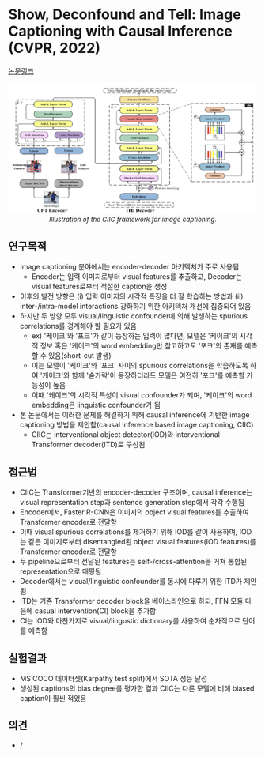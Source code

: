 # Show, Deconfound and Tell: Image Captioning with Causal Inference (CVPR, 2022)

[논문링크](https://arxiv.org/abs/1805.11080)

<p align="center">
    <img width="600" alt='fig1' src="./img/28_02_01.png?raw=true"></br>
    <em><font size=2>Illustration of the CIIC framework for image captioning.</font></em>
</p>

## 연구목적
- Image captioning 분야에서는 encoder-decoder 아키텍처가 주로 사용됨
  - Encoder는 입력 이미지로부터 visual features를 추출하고, Decoder는 visual features로부터 적절한 caption을 생성
- 이후의 발전 방향은 (i) 입력 이미지의 시각적 특징을 더 잘 학습하는 방법과 (ii) inter-/intra-model interactions 강화하기 위한 아키텍처 개선에 집중되어 있음
- 하지만 두 방향 모두 visual/linguistic confounder에 의해 발생하는 spurious correlations를 경계해야 할 필요가 있음
  - ex) '케이크'와 '포크'가 같이 등장하는 입력이 많다면, 모델은 '케이크'의 시각적 정보 혹은 '케이크'의 word embedding만 참고하고도 '포크'의 존재를 예측할 수 있음(short-cut 발생)
  - 이는 모델이 '케이크'와 '포크' 사이의 spurious correlations을 학습하도록 하여 '케이크'와 함께 '숟가락'이 등장하더라도 모델은 여전히 '포크'를 예측할 가능성이 높음
  - 이때 '케이크'의 시각적 특성이 visual confounder가 되며, '케이크'의 word embedding은 linguistic confounder가 됨
- 본 논문에서는 이러한 문제를 해결하기 위해 causal inference에 기반한 image captioning 방법을 제안함(causal inference based image captioning, CIIC)
  - CIIC는 interventional object detector(IOD)와 interventional Transformer decoder(ITD)로 구성됨

## 접근법
- CIIC는 Transformer기반의 encoder-decoder 구조이며, causal inference는 visual representation step과 sentence generation step에서 각각 수행됨
- Encoder에서, Faster R-CNN은 이미지의 object visual features를 추출하여 Transformer encoder로 전달함
- 이때 visual spurious correlations를 제거하기 위해 IOD를 같이 사용하며, IOD는 같은 이미지로부터 disentangled된 object visual features(IOD features)를 Transformer encoder로 전달함
- 두 pipeline으로부터 전달된 features는 self-/cross-attention을 거쳐 통합된 representation으로 매핑됨
- Decoder에서는 visual/linguistic confounder를 동시에 다루기 위한 ITD가 제안됨
- ITD는 기존 Transformer decoder block을 베이스라인으로 하되, FFN 모듈 다음에 casual intervention(CI) block을 추가함
- CI는 IOD와 마찬가지로 visual/lingustic dictionary를 사용하여 순차적으로 단어를 예측함

## 실험결과
- MS COCO 데이터셋(Karpathy test split)에서 SOTA 성능 달성
- 생성된 captions의 bias degree를 평가한 결과 CIIC는 다른 모델에 비해 biased caption이 훨씬 적었음

## 의견
- /